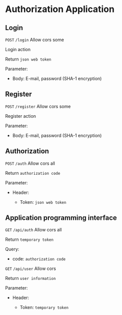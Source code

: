 # Authorization Application

## Login

`POST` `/login` Allow cors some

Login action

Return `json web token`

Parameter:

 - Body: E-mail, password (SHA-1 encryption)

## Register

`POST` `/register` Allow cors some

Register action

Parameter:

 - Body: E-mail, password (SHA-1 encryption)

## Authorization

`POST` `/auth` Allow cors all

Return `authorization code`

Parameter:

 - Header:

   - Token: `json web token`

## Application programming interface

`GET` `/api/auth` Allow cors all

Return `temporary token`

Query: 
  + code: `authorization code`

`GET` `/api/user` Allow cors

Return `user information`

Parameter:

 - Header:

   - Token: `temporary token`


